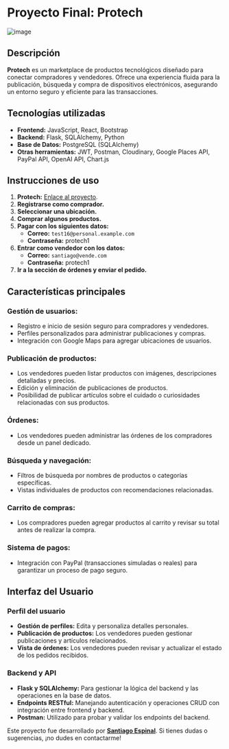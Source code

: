 # Proyecto Final: Protech  

![image](https://github.com/user-attachments/assets/c321aee5-f1a8-4b08-89b6-3ae0b80a70a6)

## Descripción  

**Protech** es un marketplace de productos tecnológicos diseñado para conectar compradores y vendedores. Ofrece una experiencia fluida para la publicación, búsqueda y compra de dispositivos electrónicos, asegurando un entorno seguro y eficiente para las transacciones.  

## Tecnologías utilizadas  

- **Frontend:** JavaScript, React, Bootstrap  
- **Backend:** Flask, SQLAlchemy, Python  
- **Base de Datos:** PostgreSQL (SQLAlchemy)  
- **Otras herramientas:** JWT, Postman, Cloudinary, Google Places API, PayPal API, OpenAI API, Chart.js 

## Instrucciones de uso  

1. **Protech:** [Enlace al proyecto](https://sample-service-name-yv69.onrender.com).  
2. **Registrarse como comprador.**  
3. **Seleccionar una ubicación.**  
4. **Comprar algunos productos.**  
5. **Pagar con los siguientes datos:**  
   - **Correo:** `test16@personal.example.com`  
   - **Contraseña:** protech1  
6. **Entrar como vendedor con los datos:**  
   - **Correo:** `santiago@vende.com` 
   - **Contraseña:** protech1  
7. **Ir a la sección de órdenes y enviar el pedido.**  

## Características principales  

### Gestión de usuarios:  
- Registro e inicio de sesión seguro para compradores y vendedores.  
- Perfiles personalizados para administrar publicaciones y compras.  
- Integración con Google Maps para agregar ubicaciones de usuarios.  

### Publicación de productos:  
- Los vendedores pueden listar productos con imágenes, descripciones detalladas y precios.  
- Edición y eliminación de publicaciones de productos.  
- Posibilidad de publicar artículos sobre el cuidado o curiosidades relacionadas con sus productos.  

### Órdenes:  
- Los vendedores pueden administrar las órdenes de los compradores desde un panel dedicado.  

### Búsqueda y navegación:  
- Filtros de búsqueda por nombres de productos o categorías específicas.  
- Vistas individuales de productos con recomendaciones relacionadas.  

### Carrito de compras:  
- Los compradores pueden agregar productos al carrito y revisar su total antes de realizar la compra.  

### Sistema de pagos:  
- Integración con PayPal (transacciones simuladas o reales) para garantizar un proceso de pago seguro.  

## Interfaz del Usuario  

### Perfil del usuario  
- **Gestión de perfiles:** Edita y personaliza detalles personales.  
- **Publicación de productos:** Los vendedores pueden gestionar publicaciones y artículos relacionados.  
- **Vista de órdenes:** Los vendedores pueden revisar y actualizar el estado de los pedidos recibidos.  

### Backend y API  

- **Flask y SQLAlchemy:** Para gestionar la lógica del backend y las operaciones en la base de datos.  
- **Endpoints RESTful:** Manejando autenticación y operaciones CRUD con integración entre frontend y backend.  
- **Postman:** Utilizado para probar y validar los endpoints del backend.  

Este proyecto fue desarrollado por **[Santiago Espinal](https://github.com/santiagoe16)**. Si tienes dudas o sugerencias, ¡no dudes en contactarme!
